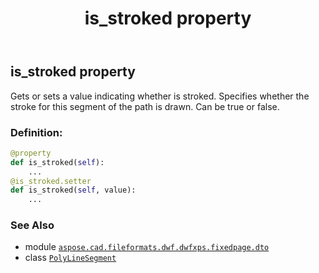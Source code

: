 ﻿---
title: is_stroked property
second_title: Aspose.CAD for Python via .NET API References
description: 
type: docs
weight: 30
url: /python-net/aspose.cad.fileformats.dwf.dwfxps.fixedpage.dto/polylinesegment/is_stroked/
is_root: false
---

## is_stroked property


Gets or sets a value indicating whether is stroked.
Specifies whether the stroke for this segment of the path is drawn.
Can be true or false.
### Definition:
```python
@property
def is_stroked(self):
    ...
@is_stroked.setter
def is_stroked(self, value):
    ...
```

### See Also
* module [`aspose.cad.fileformats.dwf.dwfxps.fixedpage.dto`](../../)
* class [`PolyLineSegment`](/cad/python-net/aspose.cad.fileformats.dwf.dwfxps.fixedpage.dto/polylinesegment)
